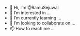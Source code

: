 - 👋 Hi, I’m @RamuSejuwal
- 👀 I’m interested in ...
- 🌱 I’m currently learning ...
- 💞️ I’m looking to collaborate on ...
- 📫 How to reach me ...

<!---
RamuSejuwal/RamuSejuwal is a ✨ special ✨ repository because its `README.md` (this file) appears on your GitHub profile.
You can click the Preview link to take a look at your changes.
--->
